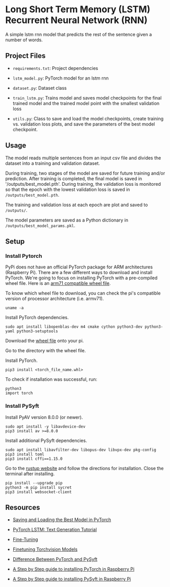 # Long Short Term Memory (LSTM) Recurrent Neural Network (RNN)

A simple lstm rnn model that predicts the rest of the sentence given a number of words.

## Project Files

- `requirements.txt`: Project dependencies

- `lstm_model.py`: PyTorch model for an lstm rnn

- `dataset.py`: Dataset class

- `train_lstm.py`: Trains model and saves model checkpoints for the final trained model and the
trained model point with the smallest validation loss

- `utils.py`: Class to save and load the model checkpoints, create training vs. validation loss
plots, and save the parameters of the best model checkpoint.

## Usage

The model reads multiple sentences from an input csv file and divides the dataset into a training
and validation dataset.

During training, two stages of the model are saved for future training and/or prediction. After training
is completed, the final model is saved in '/outputs/best_model.pth'. During training, the validation loss
is monitored so that the epoch with the lowest validation loss is saved in `/outputs/best_model.pth`.

The training and validation loss at each epoch are plot and saved to `/outputs/`.

The model parameters are saved as a Python dictionary in `/outputs/best_model_params.pkl`.

## Setup

### Install Pytorch

PyPi does not have an official PyTorch package for ARM architectures (Raspberry Pi). There are
a few different ways to download and install PyTorch. We're going to focus on installing PyTorch
with a pre-compiled wheel file. Here is an
[arm71 compatible wheel file](https://drive.google.com/file/d/1D3A5YSWiY-EnRWzWbzSqvj4YdY90wuXq/view).

To know which wheel file to download, you can check the pi's compatible version of processor
architecture (i.e. armv71).
```
uname -a
```
Install PyTorch dependencies.
```
sudo apt install libopenblas-dev m4 cmake cython python3-dev python3-yaml python3-setuptools
```
Download the [wheel file](https://drive.google.com/file/d/1D3A5YSWiY-EnRWzWbzSqvj4YdY90wuXq/view) onto
your pi.

Go to the directory with the wheel file.

Install PyTorch.
```
pip3 install <torch_file_name.whl>
```

To check if installation was successful, run:
```
python3
import torch
```

### Install PySyft

Install PyAV version 8.0.0 (or newer).
```
sudo apt install -y libavdevice-dev
pip3 install av >=8.0.0
```
Install additional PySyft dependencies.
```
sudo apt install libavfilter-dev libopus-dev libvpx-dev pkg-config
pip3 install toml
pip3 install cffi==1.15.0
```
Go to the [rustup website](rustup.rs) and follow the directions for installation. Close the terminal
after installing.
```
pip install --upgrade pip
python3 -m pip install sycret
pip3 install websocket-client
```

## Resources

- [Saving and Loading the Best Model in PyTorch](https://debuggercafe.com/saving-and-loading-the-best-model-in-pytorch/)

- [PyTorch LSTM: Text Generation Tutorial](https://www.kdnuggets.com/2020/07/pytorch-lstm-text-generation-tutorial.html)

- [Fine-Tuning](https://d2l.ai/chapter_computer-vision/fine-tuning.html)

- [Finetuning Torchvision Models](https://pytorch.org/tutorials/beginner/finetuning_torchvision_models_tutorial.html)

- [Difference Between PyTorch and PySyft](https://analyticsindiamag.com/difference-between-pytorch-and-pysyft/)

- [A Step by Step guide to installing PyTorch in Raspberry Pi](https://medium.com/secure-and-private-ai-writing-challenge/a-step-by-step-guide-to-installing-pytorch-in-raspberry-pi-a1491bb80531)

- [A Step by Step guide to installing PySyft in Raspberry Pi](https://medium.com/secure-and-private-ai-writing-challenge/a-step-by-step-guide-to-installing-pysyft-in-raspberry-pi-d8d10c440c37)
